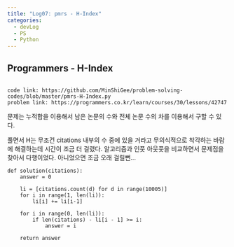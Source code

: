 ```yaml
---
title: "Log07: pmrs - H-Index"
categories:
  - devLog
  - PS
  - Python
---
```

## Programmers - H-Index

```

code link: https://github.com/MinShiGee/problem-solving-codes/blob/master/pmrs-H-Index.py
problem link: https://programmers.co.kr/learn/courses/30/lessons/42747

```

 문제는 누적합을 이용해서 남은 논문의 수와 전체 논문 수의 차를 이용해서 구할 수 있다.

 풀면서 H는 무조건 citations 내부의 수 중에 있을 거라고 무의식적으로 착각하는 바람에 해결하는데 시간이 조금 더 걸렸다. 알고리즘과 인풋 아웃풋을 비교하면서 문제점을 찾아서 다행이었다. 아니었으면 조금 오래 걸릴뻔...

```
def solution(citations):
    answer = 0
    
    li = [citations.count(d) for d in range(10005)]
    for i in range(1, len(li)):
        li[i] += li[i-1]

    for i in range(0, len(li)):
        if len(citations) - li[i - 1] >= i:
            answer = i 

    return answer
```